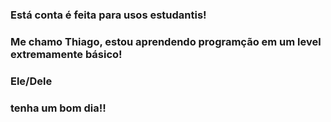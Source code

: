 ### Está conta é feita para usos estudantis!
### Me chamo Thiago, estou aprendendo programção em um level extremamente básico!
### Ele/Dele
### tenha um bom dia!!
